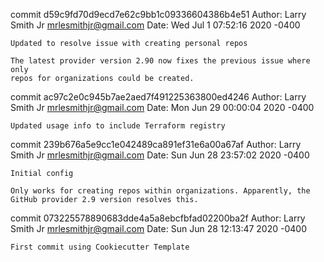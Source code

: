 commit d59c9fd70d9ecd7e62c9bb1c09336604386b4e51
Author: Larry Smith Jr <mrlesmithjr@gmail.com>
Date:   Wed Jul 1 07:52:16 2020 -0400

    Updated to resolve issue with creating personal repos
    
    The latest provider version 2.90 now fixes the previous issue where only
    repos for organizations could be created.

commit ac97c2e0c945b7ae2aed7f491225363800ed4246
Author: Larry Smith Jr <mrlesmithjr@gmail.com>
Date:   Mon Jun 29 00:00:04 2020 -0400

    Updated usage info to include Terraform registry

commit 239b676a5e9cc1e042489ca891ef31e6a00a67af
Author: Larry Smith Jr <mrlesmithjr@gmail.com>
Date:   Sun Jun 28 23:57:02 2020 -0400

    Initial config
    
    Only works for creating repos within organizations. Apparently, the
    GitHub provider 2.9 version resolves this.

commit 073225578890683dde4a5a8ebcfbfad02200ba2f
Author: Larry Smith Jr <mrlesmithjr@gmail.com>
Date:   Sun Jun 28 12:13:47 2020 -0400

    First commit using Cookiecutter Template
